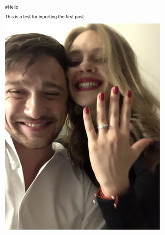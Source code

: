 #Hello

This is a test for inporting the first post

![Me and my lovely fiancee](/blog_images/test.jpg)